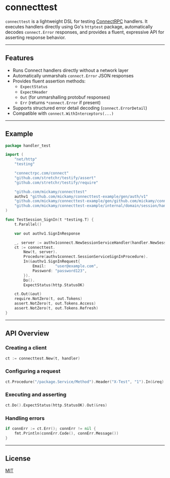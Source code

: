 # connecttest

`connecttest` is a lightweight DSL for testing [ConnectRPC](https://connectrpc.com) handlers.
It executes handlers directly using Go's `httptest` package, automatically decodes `connect.Error` responses, and
provides a fluent, expressive API for asserting response behavior.

---

## Features

* Runs Connect handlers directly without a network layer
* Automatically unmarshals `connect.Error` JSON responses
* Provides fluent assertion methods:
    * `ExpectStatus`
    * `ExpectHeader`
    * `Out` (for unmarshalling protobuf responses)
    * `Err` (returns `*connect.Error` if present)
* Supports structured error detail decoding (`connect.ErrorDetail`)
* Compatible with `connect.WithInterceptors(...)`

---

## Example

```go
package handler_test

import (
	"net/http"
	"testing"

	"connectrpc.com/connect"
	"github.com/stretchr/testify/assert"
	"github.com/stretchr/testify/require"

	"github.com/mickamy/connecttest"
	authv1 "github.com/mickamy/connecttest-example/gen/auth/v1"
	"github.com/mickamy/connecttest-example/gen/github.com/mickamy/connecttest-example/gen/auth/v1/authv1connect"
	"github.com/mickamy/connecttest-example/internal/domain/session/handler"
)

func TestSession_SignIn(t *testing.T) {
	t.Parallel()

	var out authv1.SignInResponse

	_, server := authv1connect.NewSessionServiceHandler(handler.NewSession())
	ct := connecttest.
		New(t, server).
		Procedure(authv1connect.SessionServiceSignInProcedure).
		In(&authv1.SignInRequest{
			Email:    "user@example.com",
			Password: "password123",
		}).
		Do().
		ExpectStatus(http.StatusOK)

	ct.Out(&out)
	require.NotZero(t, out.Tokens)
	assert.NotZero(t, out.Tokens.Access)
	assert.NotZero(t, out.Tokens.Refresh)
}
```

---

## API Overview

### Creating a client

```go
ct := connecttest.New(t, handler)
```

### Configuring a request

```go
ct.Procedure("/package.Service/Method").Header("X-Test", "1").In(&req)
```

### Executing and asserting

```go
ct.Do().ExpectStatus(http.StatusOK).Out(&res)
```

### Handling errors

```go
if connErr := ct.Err(); connErr != nil {
    fmt.Println(connErr.Code(), connErr.Message())
}
```

---

## License

[MIT](./LICENSE)
